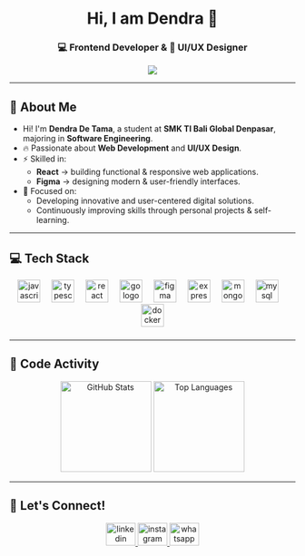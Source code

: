 <h1 align="center">Hi, I am Dendra 👋</h1>

<h3 align="center">💻 Frontend Developer & 🎨 UI/UX Designer</h3>

<div align="center"> 
  <img src="https://user-images.githubusercontent.com/22107794/139580686-887df369-edb8-4bc8-b607-4fbf6d7e4866.gif">
</div>

---

## 👋 About Me
- Hi! I'm **Dendra De Tama**, a student at **SMK TI Bali Global Denpasar**, majoring in **Software Engineering**.  
- 🔥 Passionate about **Web Development** and **UI/UX Design**.  
- ⚡ Skilled in:  
  - **React** → building functional & responsive web applications.    
  - **Figma** → designing modern & user-friendly interfaces.  
- 🎯 Focused on:  
  - Developing innovative and user-centered digital solutions.  
  - Continuously improving skills through personal projects & self-learning.  

---

## 💻 Tech Stack
<div align="center">
  <img src="https://cdn.jsdelivr.net/gh/devicons/devicon/icons/javascript/javascript-original.svg" height="40" alt="javascript logo"  />
  <img width="12" />
  <img src="https://cdn.jsdelivr.net/gh/devicons/devicon/icons/typescript/typescript-original.svg" height="40" alt="typescript logo"  />
  <img width="12" />
  <img src="https://cdn.jsdelivr.net/gh/devicons/devicon/icons/react/react-original.svg" height="40" alt="react logo"  />
  <img width="12" />
  <img src="https://cdn.jsdelivr.net/gh/devicons/devicon/icons/go/go-original.svg" height="40" alt="go logo"  />
  <img width="12" />
  <img src="https://cdn.jsdelivr.net/gh/devicons/devicon/icons/figma/figma-original.svg" height="40" alt="figma logo"  />
  <img width="12" />
  <img src="https://cdn.jsdelivr.net/gh/devicons/devicon/icons/express/express-original.svg" height="40" alt="express logo"  />
  <img width="12" />
  <img src="https://cdn.jsdelivr.net/gh/devicons/devicon/icons/mongodb/mongodb-original.svg" height="40" alt="mongodb logo"  />
  <img width="12" />
  <img src="https://cdn.jsdelivr.net/gh/devicons/devicon/icons/mysql/mysql-original.svg" height="40" alt="mysql logo"  />
  <img width="12" />
  <img src="https://cdn.jsdelivr.net/gh/devicons/devicon/icons/docker/docker-original.svg" height="40" alt="docker logo"  />
</div>

###

---

## 🌟 Code Activity
<div align="center">
  <img src="https://github-readme-stats.vercel.app/api?username=Deanity&show_icons=true&theme=radical&include_all_commits=true&count_private=true&hide_border=false" height="160" alt="GitHub Stats" />
  <img src="https://github-readme-stats.vercel.app/api/top-langs?username=Deanity&layout=compact&langs_count=6&theme=radical&hide_border=false" height="160" alt="Top Languages" />
</div>

---

## 🤝 Let's Connect!
<div align="center">
  <a href="https://www.linkedin.com/in/dendra-de-tama/" target="_blank">
    <img src="https://raw.githubusercontent.com/maurodesouza/profile-readme-generator/master/src/assets/icons/social/linkedin/default.svg" width="52" height="40" alt="linkedin" />
  </a>
  <a href="https://www.instagram.com/shoyou.nt/" target="_blank">
    <img src="https://raw.githubusercontent.com/maurodesouza/profile-readme-generator/master/src/assets/icons/social/instagram/default.svg" width="52" height="40" alt="instagram" />
  </a>
  <a href="https://wa.me/+6281239021528" target="_blank">
    <img src="https://raw.githubusercontent.com/maurodesouza/profile-readme-generator/master/src/assets/icons/social/whatsapp/default.svg" width="52" height="40" alt="whatsapp" />
  </a>
</div>
